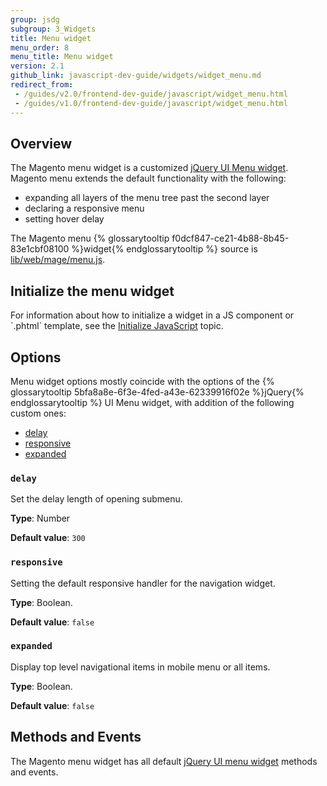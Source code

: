 ```yaml
---
group: jsdg
subgroup: 3_Widgets
title: Menu widget
menu_order: 8
menu_title: Menu widget
version: 2.1
github_link: javascript-dev-guide/widgets/widget_menu.md
redirect_from:
 - /guides/v2.0/frontend-dev-guide/javascript/widget_menu.html
 - /guides/v1.0/frontend-dev-guide/javascript/widget_menu.html
---
```

## Overview

The Magento menu widget is a customized <a href="http://api.jqueryui.com/menu/" target="_blank">jQuery UI Menu widget</a>. Magento menu extends the default functionality with the following:
<ul>
<li>expanding all layers of the menu tree past the second layer</li>
<li>declaring a responsive menu</li>
<li>setting hover delay</li>
</ul>
The Magento menu {% glossarytooltip f0dcf847-ce21-4b88-8b45-83e1cbf08100 %}widget{% endglossarytooltip %} source is <a href="{{ site.mage2000url }}lib/web/mage/menu.js" target="_blank">lib/web/mage/menu.js</a>.

<h2 id="menu_init">Initialize the menu widget</h2>
For information about how to initialize a widget in a JS component or `.phtml` template, see the <a href="{{ page.baseurl }}/javascript-dev-guide/javascript/js_init.html" target="_blank">Initialize JavaScript</a> topic.

<h2 id="menu_options">Options</h2>
Menu widget options mostly coincide with the options of the {% glossarytooltip 5bfa8a8e-6f3e-4fed-a43e-62339916f02e %}jQuery{% endglossarytooltip %} UI Menu widget, with addition of the following custom ones:
<ul>

<li><a href="#m_delay">delay</a></li>
<li><a href="#m_responsive">responsive</a></li>
<li><a href="#m_expanded">expanded</a></li>


</ul>

<h3 id="m_delay"><code>delay</code></h3>
Set the delay length of opening submenu.

**Type**: Number

**Default value**: `300`

<h3 id="m_responsive"><code>responsive</code></h3>
Setting the default responsive handler for the navigation widget.

**Type**: Boolean.

**Default value**: `false`

<h3 id="m_expanded"><code>expanded</code></h3>
Display top level navigational items in mobile menu or all items.

**Type**: Boolean.

**Default value**: `false`


<h2 id="menu_methods">Methods and Events</h2>
The Magento menu widget has all default <a href="http://api.jqueryui.com/menu/" target="_blank">jQuery UI menu widget</a> methods and events.




